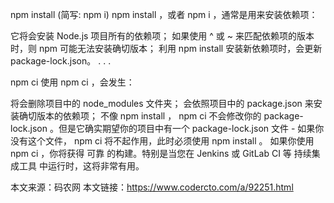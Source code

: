 npm install (简写: npm i)
npm install ，或者 npm i ，通常是用来安装依赖项：

它将会安装 Node.js 项目所有的依赖项；
如果使用 ^ 或 ~ 来匹配依赖项的版本时，则 npm 可能无法安装确切版本；
利用 npm install 安装新依赖项时，会更新 package-lock.json。
. . .

npm ci
使用 npm ci ，会发生：

将会删除项目中的 node_modules 文件夹；
会依照项目中的 package.json 来安装确切版本的依赖项；
不像 npm install ， npm ci 不会修改你的 package-lock.json 。但是它确实期望你的项目中有一个 package-lock.json 文件 - 如果你没有这个文件， npm ci 将不起作用，此时必须使用 npm install 。
如果你使用 npm ci ，你将获得 可靠 的构建。特别是当您在 Jenkins 或 GitLab CI 等 持续集成工具 中运行时，这将非常有用。

本文来源：码农网
本文链接：https://www.codercto.com/a/92251.html
